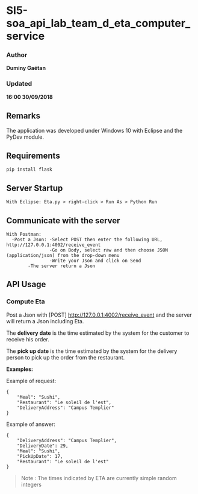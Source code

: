 # SI5-soa_api_lab_team_d_eta_computer_service

### Author
__Duminy Gaétan__
### Updated
__16:00 30/09/2018__

## Remarks

The application was developed under Windows 10 with Eclipse and the PyDev module.

## Requirements

```
pip install flask
```

## Server Startup

```
With Eclipse: Eta.py > right-click > Run As > Python Run
```

## Communicate with the server

```
With Postman: 
  -Post a Json: -Select POST then enter the following URL, http://127.0.0.1:4002/receive_event
                -Go on Body, select raw and then choose JSON (application/json) from the drop-down menu
                -Write your Json and click on Send
		-The server return a Json
```

## API Usage

### Compute Eta

Post a Json with [POST] http://127.0.0.1:4002/receive_event and the server will return a Json including Eta.

The **delivery date** is the time estimated by the system for the customer to receive his order.

The **pick up date** is the time estimated by the system for the delivery person to pick up the order from the restaurant.

**Examples:**

Example of request:

```
{
	"Meal": "Sushi",
	"Restaurant": "Le soleil de l'est",
	"DeliveryAddress": "Campus Templier"
}
```

Example of answer:
```
{
    "DeliveryAddress": "Campus Templier",
    "DeliveryDate": 29,
    "Meal": "Sushi",
    "PickUpDate": 17,
    "Restaurant": "Le soleil de l'est"
}
```

> Note :
> The times indicated by ETA are currently simple random integers
